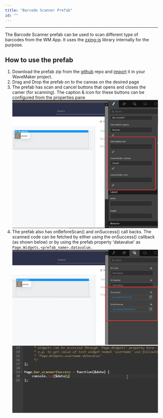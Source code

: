 ```yaml
---
title: "Barcode Scanner Prefab"
id: ""
---
```

---

The Barcode Scanner prefab can be used to scan different type of barcodes from the WM App. It uses the [zxing-js](https://github.com/zxing-js/library) library internally for the purpose.

## How to use the prefab

1. Download the prefab zip from the [github](https://github.com/wavemaker/prefab-barcode/releases) repo and [import](/learn/app-development/custom-widgets/prefabs-overview#importing-prefabs) it in your WaveMaker project.
2. Drag and Drop the prefab on to the canvas on the desired page
3. The prefab has scan and cancel buttons that opens and closes the camer (for scanning). The caption & icon for these buttons can be configured from the properties pane
![/learn/assets/entity-extraction-from-document-picture1.png](/learn/assets/barcode-scanner-properties.png)
4. The prefab also has onBeforeScan() and onSuccess() call backs. The scanned code can be fetched by either using the onSuccess() callback (as shown below) or by using the prefab property 'datavalue' as `Page.Widgets.<prefab_name>.datavalue`.
![/learn/assets/entity-extraction-from-document-picture1.png](/learn/assets/barcode-scanner-events.png)
![/learn/assets/entity-extraction-from-document-picture1.png](/learn/assets/barcode-scanner-on-success.png)




